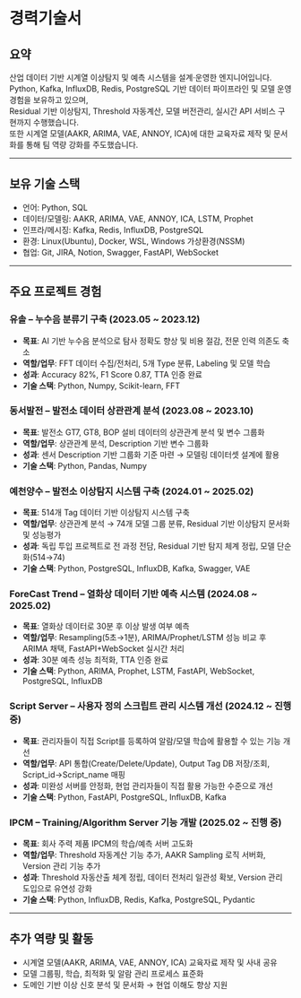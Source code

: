 # 경력기술서

## 요약
산업 데이터 기반 시계열 이상탐지 및 예측 시스템을 설계·운영한 엔지니어입니다.  
Python, Kafka, InfluxDB, Redis, PostgreSQL 기반 데이터 파이프라인 및 모델 운영 경험을 보유하고 있으며,  
Residual 기반 이상탐지, Threshold 자동계산, 모델 버전관리, 실시간 API 서비스 구현까지 수행했습니다.  
또한 시계열 모델(AAKR, ARIMA, VAE, ANNOY, ICA)에 대한 교육자료 제작 및 문서화를 통해 팀 역량 강화를 주도했습니다.

---

## 보유 기술 스택
- 언어: Python, SQL  
- 데이터/모델링: AAKR, ARIMA, VAE, ANNOY, ICA, LSTM, Prophet  
- 인프라/메시징: Kafka, Redis, InfluxDB, PostgreSQL  
- 환경: Linux(Ubuntu), Docker, WSL, Windows 가상환경(NSSM)  
- 협업: Git, JIRA, Notion, Swagger, FastAPI, WebSocket  

---

## 주요 프로젝트 경험

### 유솔 – 누수음 분류기 구축 (2023.05 ~ 2023.12)
- **목표**: AI 기반 누수음 분석으로 탐사 정확도 향상 및 비용 절감, 전문 인력 의존도 축소  
- **역할/업무**: FFT 데이터 수집/전처리, 5개 Type 분류, Labeling 및 모델 학습  
- **성과**: Accuracy 82%, F1 Score 0.87, TTA 인증 완료  
- **기술 스택**: Python, Numpy, Scikit-learn, FFT  

### 동서발전 – 발전소 데이터 상관관계 분석 (2023.08 ~ 2023.10)
- **목표**: 발전소 GT7, GT8, BOP 설비 데이터의 상관관계 분석 및 변수 그룹화  
- **역할/업무**: 상관관계 분석, Description 기반 변수 그룹화  
- **성과**: 센서 Description 기반 그룹화 기준 마련 → 모델링 데이터셋 설계에 활용  
- **기술 스택**: Python, Pandas, Numpy  

### 예천양수 – 발전소 이상탐지 시스템 구축 (2024.01 ~ 2025.02)
- **목표**: 514개 Tag 데이터 기반 이상탐지 시스템 구축  
- **역할/업무**: 상관관계 분석 → 74개 모델 그룹 분류, Residual 기반 이상탐지 문서화 및 성능평가  
- **성과**: 독립 투입 프로젝트로 전 과정 전담, Residual 기반 탐지 체계 정립, 모델 단순화(514→74)  
- **기술 스택**: Python, PostgreSQL, InfluxDB, Kafka, Swagger, VAE  

### ForeCast Trend – 열화상 데이터 기반 예측 시스템 (2024.08 ~ 2025.02)
- **목표**: 열화상 데이터로 30분 후 이상 발생 여부 예측  
- **역할/업무**: Resampling(5초→1분), ARIMA/Prophet/LSTM 성능 비교 후 ARIMA 채택, FastAPI+WebSocket 실시간 처리  
- **성과**: 30분 예측 성능 최적화, TTA 인증 완료  
- **기술 스택**: Python, ARIMA, Prophet, LSTM, FastAPI, WebSocket, PostgreSQL, InfluxDB  

### Script Server – 사용자 정의 스크립트 관리 시스템 개선 (2024.12 ~ 진행 중)
- **목표**: 관리자들이 직접 Script를 등록하여 알람/모델 학습에 활용할 수 있는 기능 개선  
- **역할/업무**: API 통합(Create/Delete/Update), Output Tag DB 저장/조회, Script_id→Script_name 매핑  
- **성과**: 미완성 서버를 안정화, 현업 관리자들이 직접 활용 가능한 수준으로 개선  
- **기술 스택**: Python, FastAPI, PostgreSQL, InfluxDB, Kafka  

### IPCM – Training/Algorithm Server 기능 개발 (2025.02 ~ 진행 중)
- **목표**: 회사 주력 제품 IPCM의 학습/예측 서버 고도화  
- **역할/업무**: Threshold 자동계산 기능 추가, AAKR Sampling 로직 서버화, Version 관리 기능 추가  
- **성과**: Threshold 자동산출 체계 정립, 데이터 전처리 일관성 확보, Version 관리 도입으로 유연성 강화  
- **기술 스택**: Python, InfluxDB, Redis, Kafka, PostgreSQL, Pydantic  

---

## 추가 역량 및 활동
- 시계열 모델(AAKR, ARIMA, VAE, ANNOY, ICA) 교육자료 제작 및 사내 공유  
- 모델 그룹핑, 학습, 최적화 및 알람 관리 프로세스 표준화  
- 도메인 기반 이상 신호 분석 및 문서화 → 현업 이해도 향상 지원  
